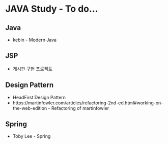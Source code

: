 <h1>JAVA Study - To do...</h1>

<h2>Java</h2>
<ul>
    <li>kebin - Modern Java</li>
</ul>

<h2>JSP</h2>
<ul>
    <li>게시판 구현 프로젝트</li>
</ul>

<h2>Design Pattern</h2>
<ul>
    <li>HeadFirst Design Pattern</li>
    <li>https://martinfowler.com/articles/refactoring-2nd-ed.html#working-on-the-web-edition
         - Refactoring of martinfowler</li>
</ul>

<h2>Spring</h2>
<ul>
    <li>Toby Lee - Spring</li>
</ul>


